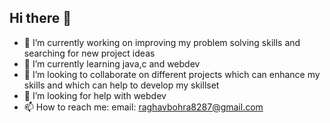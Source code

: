 ## Hi there 👋

- 🔭 I’m currently working on improving my problem solving skills and searching for new project ideas
- 🌱 I’m currently learning java,c and webdev 
- 👯 I’m looking to collaborate on different projects which can enhance my skills and which can help to develop my skillset
- 🤔 I’m looking for help with webdev
- 📫 How to reach me: email: raghavbohra8287@gmail.com

